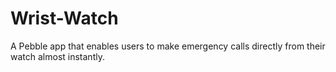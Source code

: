 # Wrist-Watch
A Pebble app that enables users to make emergency calls directly from their watch almost instantly.
